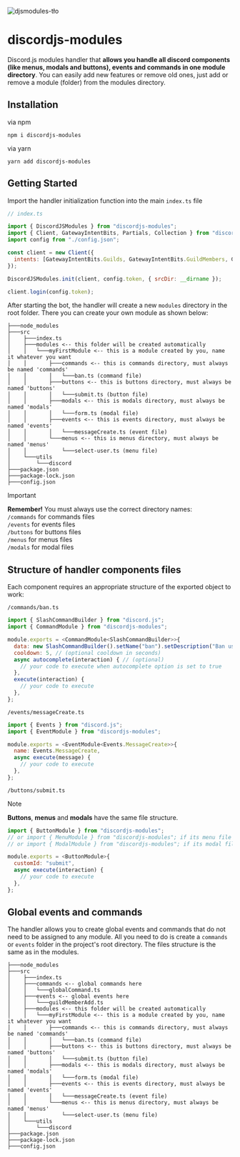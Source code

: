 
![djsmodules-tło](https://github.com/user-attachments/assets/ed7ca5c0-38ab-448c-b18a-b7b1f8f4f350)

# discordjs-modules

Discord.js modules handler that **allows you handle all discord components (like menus, modals and buttons), events and commands in one module directory**. You can easily add new features or remove old ones, just add or remove a module (folder) from the modules directory.

## Installation

via npm

```
npm i discordjs-modules
```

via yarn

```
yarn add discordjs-modules
```

## Getting Started

Import the handler initialization function into the main `index.ts` file

```javascript
// index.ts

import { DiscordJSModules } from "discordjs-modules";
import { Client, GatewayIntentBits, Partials, Collection } from "discord.js";
import config from "./config.json";

const client = new Client({
  intents: [GatewayIntentBits.Guilds, GatewayIntentBits.GuildMembers, GatewayIntentBits.MessageContent, GatewayIntentBits.GuildMessages],
});

DiscordJSModules.init(client, config.token, { srcDir: __dirname });

client.login(config.token);
```

After starting the bot, the handler will create a new `modules` directory in the root folder. There you can create your own module as shown below:

```
├───node_modules
├───src
│    ├───index.ts
│    ├───modules <-- this folder will be created automatically
│    │   └───myFirstModule <-- this is a module created by you, name it whatever you want
│    │       ├───commands <-- this is commands directory, must always be named 'commands'
│    │       │   └───ban.ts (command file)
│    │       ├───buttons <-- this is buttons directory, must always be named 'buttons'
│    │       │   └───submit.ts (button file)
│    │       ├───modals <-- this is modals directory, must always be named 'modals'
│    │       │   └───form.ts (modal file)
│    │       ├───events <-- this is events directory, must always be named 'events'
│    │       │   └───messageCreate.ts (event file)
│    │       └───menus <-- this is menus directory, must always be named 'menus'
│    │           └───select-user.ts (menu file)
│    └───utils
│        └───discord
├───package.json
├───package-lock.json
├───config.json
```

> [!IMPORTANT]  
> **Remember!** You must always use the correct directory names:  
> `/commands` for commands files  
> `/events` for events files  
> `/buttons` for buttons files  
> `/menus` for menus files  
> `/modals` for modal files

## Structure of handler components files

Each component requires an appropriate structure of the exported object to work:

`/commands/ban.ts`

```javascript
import { SlashCommandBuilder } from "discord.js";
import { CommandModule } from "discordjs-modules";

module.exports = <CommandModule<SlashCommandBuilder>>{
  data: new SlashCommandBuilder().setName("ban").setDescription("Ban user"),
  cooldown: 5, // (optional cooldown in seconds)
  async autocomplete(interaction) { // (optional)
    // your code to execute when autocomplete option is set to true
  },
  execute(interaction) {
    // your code to execute
  },
};

```

`/events/messageCreate.ts`

```javascript
import { Events } from "discord.js";
import { EventModule } from "discordjs-modules";

module.exports = <EventModule<Events.MessageCreate>>{
  name: Events.MessageCreate,
  async execute(message) {
    // your code to execute
  },
};
```

`/buttons/submit.ts`

> [!NOTE]  
> **Buttons**, **menus** and **modals** have the same file structure.

```javascript
import { ButtonModule } from "discordjs-modules";
// or import { MenuModule } from "discordjs-modules"; if its menu file
// or import { ModalModule } from "discordjs-modules"; if its modal file

module.exports = <ButtonModule>{
  customId: "submit",
  async execute(interaction) {
    // your code to execute
  },
};

```

## Global events and commands

The handler allows you to create global events and commands that do not need to be assigned to any module. All you need to do is create a `commands` or `events` folder in the project's root directory. The files structure is the same as in the modules.

```
├───node_modules
├───src
│    ├───index.ts
│    ├───commands <-- global commands here
│    │   └───globalCommand.ts
│    ├───events <-- global events here
│    │   └───guildMemberAdd.ts
│    ├───modules <-- this folder will be created automatically
│    │   └───myFirstModule <-- this is a module created by you, name it whatever you want
│    │       ├───commands <-- this is commands directory, must always be named 'commands'
│    │       │   └───ban.ts (command file)
│    │       ├───buttons <-- this is buttons directory, must always be named 'buttons'
│    │       │   └───submit.ts (button file)
│    │       ├───modals <-- this is modals directory, must always be named 'modals'
│    │       │   └───form.ts (modal file)
│    │       ├───events <-- this is events directory, must always be named 'events'
│    │       │   └───messageCreate.ts (event file)
│    │       └───menus <-- this is menus directory, must always be named 'menus'
│    │           └───select-user.ts (menu file)
│    └───utils
│        └───discord
├───package.json
├───package-lock.json
├───config.json
```

